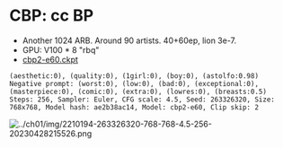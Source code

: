 # CBP: cc BP #

- Another 1024 ARB. Around 90 artists. 40+60ep, lion 3e-7.
- GPU: V100 * 8 "rbq"
- [cbp2-e60.ckpt](https://mega.nz/folder/m3JSQaoB#M89XmW4v0J8lEySBtm5Z-Q)

```
(aesthetic:0), (quality:0), (1girl:0), (boy:0), (astolfo:0.98)
Negative prompt: (worst:0), (low:0), (bad:0), (exceptional:0), (masterpiece:0), (comic:0), (extra:0), (lowres:0), (breasts:0.5)
Steps: 256, Sampler: Euler, CFG scale: 4.5, Seed: 263326320, Size: 768x768, Model hash: ae2b38ac14, Model: cbp2-e60, Clip skip: 2
```
![../ch01/img/2210194-263326320-768-768-4.5-256-20230428215526.png](img/ch01/2210194-263326320-768-768-4.5-256-20230428215526.png)